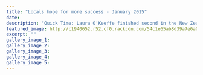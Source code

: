 ```yaml
---
title: "Locals hope for more success - January 2015"
date: 
description: "Quick Time: Laura O'Keeffe finished second in the New Zealand open water swim champs 16 and 17 year-olds 10km race, from the Wanganui Chronicle article 16 Jan 2015...."
featured_image: http://c1940652.r52.cf0.rackcdn.com/54c1e65ab8d39a7e6a000f74/Laura-OKeeffe,swimming.jpg
excerpt: ""
gallery_image_1: 
gallery_image_2: 
gallery_image_3: 
gallery_image_4: 
gallery_image_5: 
---
```

